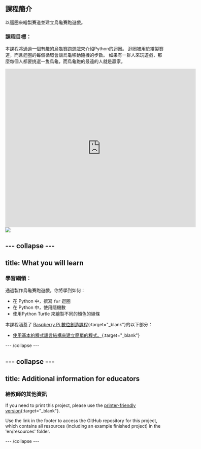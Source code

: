 ## 課程簡介

以迴圈來繪製賽道並建立烏龜賽跑遊戲。

### 課程目標：

本課程將通過一個有趣的烏龜賽跑遊戲來介紹Python的迴圈。 迴圈被用於繪製賽道，而且迴圈的每個循環會讓烏龜移動隨機的步數。 如果有一群人來玩遊戲，那麼每個人都要挑選一隻烏龜，而烏龜跑的最遠的人就是贏家。

<div class="trinket">
  <iframe src="https://trinket.io/embed/python/9339862606?outputOnly=true&start=result" width="600" height="500" frameborder="0" marginwidth="0" marginheight="0" allowfullscreen>
  </iframe>
  <img src="images/race-finished.png">
</div>

## \--- collapse \---

## title: What you will learn

### 學習綱領︰

通過製作烏龜賽跑遊戲，你將學到如何：

+ 在 Python 中，撰寫 `for` 迴圈
+ 在 Python 中，使用隨機數
+ 使用Python Turtle 來繪製不同的顏色的線條

本課程涵蓋了 [Raspberry Pi 數位創造課程](https://rpf.io/curriculum){:target="_blank"}的以下部分：

+ [使用基本的程式語言結構來建立簡單的程式。](https://www.raspberrypi.org/curriculum/programming/creator/){:target="_blank"}

\--- /collapse \---

## \--- collapse \---

## title: Additional information for educators

### 給教師的其他資訊

If you need to print this project, please use the [printer-friendly version](https://projects.raspberrypi.org/en/projects/turtle-race/print){:target="_blank"}.

Use the link in the footer to access the GitHub repository for this project, which contains all resources (including an example finished project) in the 'en/resources' folder.

\--- /collapse \---